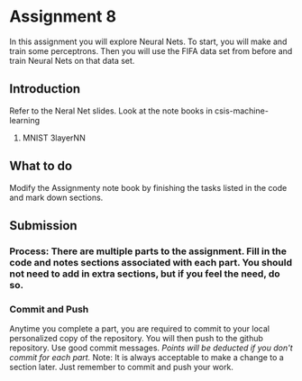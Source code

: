 # Assignment 8
In this assignment you will explore Neural Nets.  To start, you will make and train some perceptrons.  Then you will use the FIFA data set from before and train Neural Nets on that data set.

## Introduction
Refer to the Neral Net slides.  Look at the note books in csis-machine-learning
1. MNIST 3layerNN

  

## What to do
Modify the Assignmenty note book by finishing the tasks listed in the code and mark down sections.
## Submission
### Process:  There are multiple parts to the assignment. Fill in the code and notes sections associated with each part.  You should not need to add in extra sections, but if you feel the need, do so.   
### Commit and Push
Anytime you complete a part, you are required to commit to your local personalized copy of the repository. You will then push to the github repository.  Use good commit messages.  _Points will be deducted if you don't commit for each part._  Note:  It is always acceptable to make a change to a section later. Just remember to commit and push your work.
